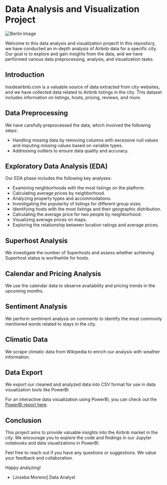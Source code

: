 # Data Analysis and Visualization Project

![Berlin Image](https://www.laguiadeberlin.com/wp-content/uploads/2017/09/berlin-airbnb.jpg)


Welcome to this data analysis and visualization project! In this repository, we have conducted an in-depth analysis of Airbnb data for a specific city. Our goal is to explore and gain insights from the data, and we have performed various data preprocessing, analysis, and visualization tasks.

## Introduction

Insideairbnb.com is a valuable source of data extracted from city websites, and we have collected data related to Airbnb listings in the city. This dataset includes information on listings, hosts, pricing, reviews, and more.

## Data Preprocessing

We have carefully preprocessed the data, which involved the following steps:

- Handling missing data by removing columns with excessive null values and imputing missing values based on variable types.
- Addressing outliers to ensure data quality and accuracy.

## Exploratory Data Analysis (EDA)

Our EDA phase includes the following key analyses:

- Examining neighborhoods with the most listings on the platform.
- Calculating average prices by neighborhood.
- Analyzing property types and accommodations.
- Investigating the popularity of listings for different group sizes.
- Identifying hosts with the most listings and their geographic distribution.
- Calculating the average price for two people by neighborhood.
- Visualizing average prices on maps.
- Exploring the relationship between location ratings and average prices.

## Superhost Analysis

We investigate the number of Superhosts and assess whether achieving Superhost status is worthwhile for hosts.

## Calendar and Pricing Analysis

We use the calendar data to observe availability and pricing trends in the upcoming months.

## Sentiment Analysis

We perform sentiment analysis on comments to identify the most commonly mentioned words related to stays in the city.

## Climatic Data

We scrape climatic data from Wikipedia to enrich our analysis with weather information.

## Data Export

We export our cleaned and analyzed data into CSV format for use in data visualization tools like PowerBI.

For an interactive data visualization using PowerBI, you can check out the [PowerBI report here](https://app.powerbi.com/view?r=eyJrIjoiNGMzOTk5NTEtMDRhNS00MWE2LWI2ZjUtYzQ3ZWI0ZGU2MGZmIiwidCI6IjhhZWJkZGI2LTM0MTgtNDNhMS1hMjU1LWI5NjQxODZlY2M2NCIsImMiOjl9).

## Conclusion

This project aims to provide valuable insights into the Airbnb market in the city. We encourage you to explore the code and findings in our Jupyter notebooks and data visualizations in PowerBI.

Feel free to reach out if you have any questions or suggestions. We value your feedback and collaboration.

Happy analyzing!

- [Joseba Moreno]
Data Analyst
